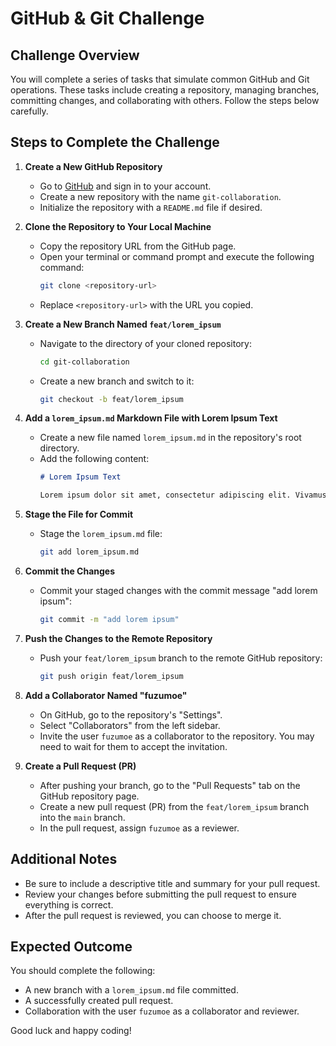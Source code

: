 # GitHub & Git Challenge

## Challenge Overview

You will complete a series of tasks that simulate common GitHub and Git operations. These tasks include creating a repository, managing branches, committing changes, and collaborating with others. Follow the steps below carefully.

## Steps to Complete the Challenge

1. **Create a New GitHub Repository**

   - Go to [GitHub](https://github.com/) and sign in to your account.
   - Create a new repository with the name `git-collaboration`.
   - Initialize the repository with a `README.md` file if desired.
2. **Clone the Repository to Your Local Machine**

   - Copy the repository URL from the GitHub page.
   - Open your terminal or command prompt and execute the following command:
     ```bash
     git clone <repository-url>
     ```
   - Replace `<repository-url>` with the URL you copied.
3. **Create a New Branch Named `feat/lorem_ipsum`**

   - Navigate to the directory of your cloned repository:
     ```bash
     cd git-collaboration
     ```
   - Create a new branch and switch to it:
     ```bash
     git checkout -b feat/lorem_ipsum
     ```
4. **Add a `lorem_ipsum.md` Markdown File with Lorem Ipsum Text**

   - Create a new file named `lorem_ipsum.md` in the repository's root directory.
   - Add the following content:
     ```markdown
     # Lorem Ipsum Text

     Lorem ipsum dolor sit amet, consectetur adipiscing elit. Vivamus lacinia odio vitae vestibulum vestibulum. Cras venenatis euismod malesuada.
     ```
5. **Stage the File for Commit**

   - Stage the `lorem_ipsum.md` file:
     ```bash
     git add lorem_ipsum.md
     ```
6. **Commit the Changes**

   - Commit your staged changes with the commit message "add lorem ipsum":
     ```bash
     git commit -m "add lorem ipsum"
     ```
7. **Push the Changes to the Remote Repository**

   - Push your `feat/lorem_ipsum` branch to the remote GitHub repository:
     ```bash
     git push origin feat/lorem_ipsum
     ```
8. **Add a Collaborator Named "fuzumoe"**

   - On GitHub, go to the repository's "Settings".
   - Select "Collaborators" from the left sidebar.
   - Invite the user `fuzumoe` as a collaborator to the repository. You may need to wait for them to accept the invitation.
9. **Create a Pull Request (PR)**

   - After pushing your branch, go to the "Pull Requests" tab on the GitHub repository page.
   - Create a new pull request (PR) from the `feat/lorem_ipsum` branch into the `main` branch.
   - In the pull request, assign `fuzumoe` as a reviewer.

## Additional Notes

- Be sure to include a descriptive title and summary for your pull request.
- Review your changes before submitting the pull request to ensure everything is correct.
- After the pull request is reviewed, you can choose to merge it.

## Expected Outcome

You should complete the following:

- A new branch with a `lorem_ipsum.md` file committed.
- A successfully created pull request.
- Collaboration with the user `fuzumoe` as a collaborator and reviewer.

Good luck and happy coding!
